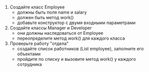 1. Создайте класс Employee 
    - должны быть поля name и salary
    - должен быть метод work()
    - добавьте конструктор с двумя входными параметрами
2. Создайте классы Manager и Developer
   - они должны наследоваться от Employee
   - переопределите метод work() для каждого класса
3. Проверьте работу "отдела"
   - создайте список работников (List<Employee> employee), заполните его объектами
   - пройдите по списку и вызовите метод work() у каждого сотрудника